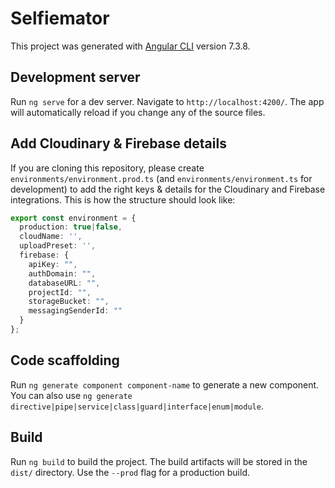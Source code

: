 # Selfiemator

This project was generated with [Angular CLI](https://github.com/angular/angular-cli) version 7.3.8.

## Development server

Run `ng serve` for a dev server. Navigate to `http://localhost:4200/`. The app will automatically reload if you change any of the source files.

## Add Cloudinary & Firebase details
If you are cloning this repository, please create `environments/environment.prod.ts` (and `environments/environment.ts` for development) to add the right keys & details for the Cloudinary and Firebase integrations. This is how the structure should look like:

```typescript
export const environment = {
  production: true|false,
  cloudName: '',
  uploadPreset: '',
  firebase: {
    apiKey: "",
    authDomain: "",
    databaseURL: "",
    projectId: "",
    storageBucket: "",
    messagingSenderId: ""
  }
};

```

## Code scaffolding

Run `ng generate component component-name` to generate a new component. You can also use `ng generate directive|pipe|service|class|guard|interface|enum|module`.

## Build

Run `ng build` to build the project. The build artifacts will be stored in the `dist/` directory. Use the `--prod` flag for a production build.